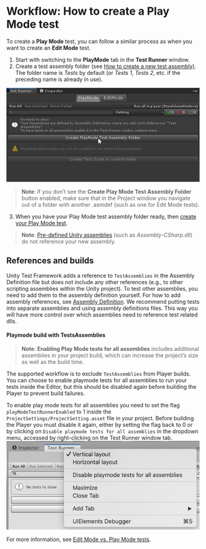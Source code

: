 # Workflow: How to create a Play Mode test 

To create a **Play Mode** test, you can follow a similar process as when you want to create an **Edit Mode** test. 

1. Start with switching to the **PlayMode** tab in the **Test Runner** window.
2. Create a test assembly folder (see [How to create a new test assembly)](./workflow-create-test-assembly.md). The folder name is *Tests* by default (or *Tests 1*, *Tests 2*, etc. if the preceding name is already in use). 

![PlayMode tab](./images/playmode-tab.png)

> **Note**: If you don’t see the **Create Play Mode Test Assembly Folder** button enabled, make sure that in the Project window you navigate out of a folder with another .asmdef (such as one for Edit Mode tests). 

3. When you have your Play Mode test assembly folder ready, then [create your Play Mode test](./workflow-create-test.md). 

> **Note**: [Pre-defined Unity assemblies](https://docs.unity3d.com/Manual/ScriptCompileOrderFolders.html) (such as _Assembly-CSharp.dll_) do not reference your new assembly. 

## References and builds

Unity Test Framework adds a reference to `TestAssemblies` in the Assembly Definition file but does not include any other references (e.g., to other scripting assemblies within the Unity project). To test other assemblies, you need to add them to the assembly definition yourself. For how to add assembly references, see [Assembly Definition](https://docs.unity3d.com/Manual/ScriptCompilationAssemblyDefinitionFiles.html).
We recommend putting tests into separate assemblies and using assembly definitions files. This way you will have more control over which assemblies need to reference test related dlls.

#### Playmode build with TestsAssemblies 
> **Note**: **Enabling Play Mode tests for all assemblies** includes additional assemblies in your project build, which can increase the project’s size as well as the build time.
> 
The supported workflow is to exclude `TestAssemblies` from Player builds. You can choose to enable playmode tests for all assemblies to run your tests inside the Editor, but this should be disabled again before building the Player to prevent build failures.

To enable play mode tests for all assemblies you need to set the flag `playModeTestRunnerEnabled` to 1 inside the `ProjectSettings/ProjectSetting.asset` file in your project.
Before building the Player you must disable it again, either by setting the flag back to 0 or by clicking on `Disable playmode tests for all assemblies` in the dropdown menu, accessed by right-clicking on the Test Runner window tab.
![Disable Play Mode tests for all assemblies](./images/playmode-disable-all.png)



For more information, see [Edit Mode vs. Play Mode tests](./edit-mode-vs-play-mode-tests.md).
